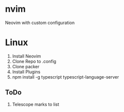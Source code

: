 # nvim
Neovim with custom configuration

# Linux

1. Install Neovim
2. Clone Repo to .config
3. Clone packer 
4. Install Plugins
5. npm install -g typescript typescript-language-server


## ToDo
1. Telescope marks to list
